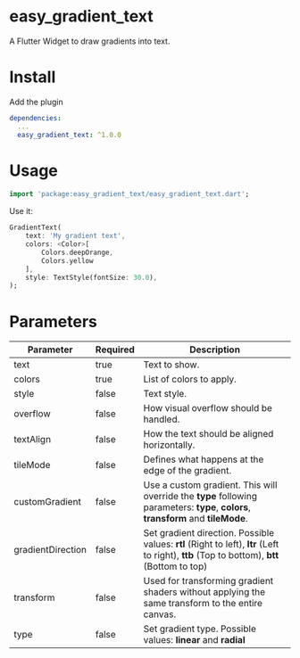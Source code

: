 # easy_gradient_text

A Flutter Widget to draw gradients into text.

# Install

Add the plugin

```yaml
dependencies:
  ...
  easy_gradient_text: ^1.0.0
```

# Usage

```dart
import 'package:easy_gradient_text/easy_gradient_text.dart';
```

Use it:

```dart
GradientText(
    text: 'My gradient text',
    colors: <Color>[
        Colors.deepOrange,
        Colors.yellow
    ],
    style: TextStyle(fontSize: 30.0),
);
```

# Parameters

| Parameter 	| Required 	| Description 	|
|-	|-	|-	|
| text 	| true 	| Text to show. 	|
| colors 	| true 	| List of colors to apply. 	|
| style 	| false 	| Text style. 	|
| overflow 	| false 	| How visual overflow should be handled. 	|
| textAlign 	| false 	| How the text should be aligned horizontally. 	|
| tileMode 	| false 	| Defines what happens at the edge of the gradient. 	|
| customGradient 	| false 	| Use a custom gradient. This will override the **type** following parameters: **type**, **colors**, **transform** and **tileMode**. 	|
| gradientDirection 	| false 	| Set gradient direction. Possible values: **rtl** (Right to left), **ltr** (Left to right), **ttb** (Top to bottom), **btt** (Bottom to top) 	|
| transform 	| false 	| Used for transforming gradient shaders without applying the same transform to the entire canvas. 	|
| type 	| false 	| Set gradient type. Possible values: **linear** and **radial** 	|	